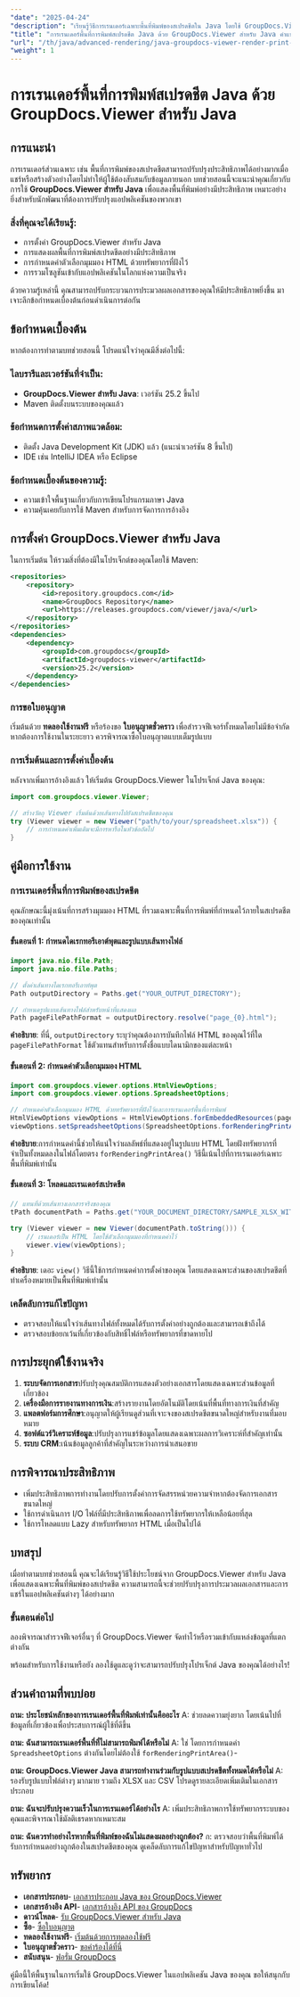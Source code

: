 ```yaml
---
"date": "2025-04-24"
"description": "เรียนรู้วิธีการเรนเดอร์เฉพาะพื้นที่พิมพ์ของสเปรดชีตใน Java โดยใช้ GroupDocs.Viewer เหมาะสำหรับนักพัฒนาที่กำลังมองหาโซลูชันการแสดงตัวอย่างเอกสารที่มีประสิทธิภาพ"
"title": "การเรนเดอร์พื้นที่การพิมพ์สเปรดชีต Java ด้วย GroupDocs.Viewer สำหรับ Java คำแนะนำที่ครอบคลุม"
"url": "/th/java/advanced-rendering/java-groupdocs-viewer-render-print-areas-spreadsheet/"
"weight": 1
---
```


# การเรนเดอร์พื้นที่การพิมพ์สเปรดชีต Java ด้วย GroupDocs.Viewer สำหรับ Java

## การแนะนำ
การเรนเดอร์ส่วนเฉพาะ เช่น พื้นที่การพิมพ์ของสเปรดชีตสามารถปรับปรุงประสิทธิภาพได้อย่างมากเมื่อแชร์หรือสร้างตัวอย่างโดยไม่ทำให้ผู้ใช้ต้องสับสนกับข้อมูลภายนอก บทช่วยสอนนี้จะแนะนำคุณเกี่ยวกับการใช้ **GroupDocs.Viewer สำหรับ Java** เพื่อแสดงพื้นที่พิมพ์อย่างมีประสิทธิภาพ เหมาะอย่างยิ่งสำหรับนักพัฒนาที่ต้องการปรับปรุงแอปพลิเคชันของพวกเขา

### สิ่งที่คุณจะได้เรียนรู้:
- การตั้งค่า GroupDocs.Viewer สำหรับ Java
- การแสดงผลพื้นที่การพิมพ์สเปรดชีตอย่างมีประสิทธิภาพ
- การกำหนดค่าตัวเลือกมุมมอง HTML ด้วยทรัพยากรที่ฝังไว้
- การรวมโซลูชันเข้ากับแอปพลิเคชันในโลกแห่งความเป็นจริง

ด้วยความรู้เหล่านี้ คุณสามารถปรับกระบวนการประมวลผลเอกสารของคุณให้มีประสิทธิภาพยิ่งขึ้น มาเจาะลึกข้อกำหนดเบื้องต้นก่อนดำเนินการต่อกัน

## ข้อกำหนดเบื้องต้น
หากต้องการทำตามบทช่วยสอนนี้ โปรดแน่ใจว่าคุณมีสิ่งต่อไปนี้:

### ไลบรารีและเวอร์ชันที่จำเป็น:
- **GroupDocs.Viewer สำหรับ Java**: เวอร์ชัน 25.2 ขึ้นไป
- Maven ติดตั้งบนระบบของคุณแล้ว

### ข้อกำหนดการตั้งค่าสภาพแวดล้อม:
- ติดตั้ง Java Development Kit (JDK) แล้ว (แนะนำเวอร์ชัน 8 ขึ้นไป)
- IDE เช่น IntelliJ IDEA หรือ Eclipse

### ข้อกำหนดเบื้องต้นของความรู้:
- ความเข้าใจพื้นฐานเกี่ยวกับการเขียนโปรแกรมภาษา Java
- ความคุ้นเคยกับการใช้ Maven สำหรับการจัดการการอ้างอิง

## การตั้งค่า GroupDocs.Viewer สำหรับ Java
ในการเริ่มต้น ให้รวมสิ่งที่ต้องมีในโปรเจ็กต์ของคุณโดยใช้ Maven:

```xml
<repositories>
    <repository>
        <id>repository.groupdocs.com</id>
        <name>GroupDocs Repository</name>
        <url>https://releases.groupdocs.com/viewer/java/</url>
    </repository>
</repositories>
<dependencies>
    <dependency>
        <groupId>com.groupdocs</groupId>
        <artifactId>groupdocs-viewer</artifactId>
        <version>25.2</version>
    </dependency>
</dependencies>
```

### การขอใบอนุญาต
เริ่มต้นด้วย **ทดลองใช้งานฟรี** หรือร้องขอ **ใบอนุญาตชั่วคราว** เพื่อสำรวจฟีเจอร์ทั้งหมดโดยไม่มีข้อจำกัด หากต้องการใช้งานในระยะยาว ควรพิจารณาซื้อใบอนุญาตแบบเต็มรูปแบบ

### การเริ่มต้นและการตั้งค่าเบื้องต้น
หลังจากเพิ่มการอ้างอิงแล้ว ให้เริ่มต้น GroupDocs.Viewer ในโปรเจ็กต์ Java ของคุณ:

```java
import com.groupdocs.viewer.Viewer;

// สร้างวัตถุ Viewer เริ่มต้นด้วยเส้นทางไปยังสเปรดชีตของคุณ
try (Viewer viewer = new Viewer("path/to/your/spreadsheet.xlsx")) {
    // การกำหนดค่าเพิ่มเติมจะมีการหารือในหัวข้อถัดไป
}
```

## คู่มือการใช้งาน
### การเรนเดอร์พื้นที่การพิมพ์ของสเปรดชีต
คุณลักษณะนี้มุ่งเน้นที่การสร้างมุมมอง HTML ที่รวมเฉพาะพื้นที่การพิมพ์ที่กำหนดไว้ภายในสเปรดชีตของคุณเท่านั้น

#### ขั้นตอนที่ 1: กำหนดไดเรกทอรีเอาต์พุตและรูปแบบเส้นทางไฟล์

```java
import java.nio.file.Path;
import java.nio.file.Paths;

// ตั้งค่าเส้นทางไดเรกทอรีเอาท์พุต
Path outputDirectory = Paths.get("YOUR_OUTPUT_DIRECTORY");

// กำหนดรูปแบบเส้นทางไฟล์สำหรับหน้าที่แสดงผล
Path pageFilePathFormat = outputDirectory.resolve("page_{0}.html");
```

**คำอธิบาย**: ที่นี่, `outputDirectory` ระบุว่าคุณต้องการบันทึกไฟล์ HTML ของคุณไว้ที่ใด `pageFilePathFormat` ใช้ตัวแทนสำหรับการตั้งชื่อแบบไดนามิกของแต่ละหน้า

#### ขั้นตอนที่ 2: กำหนดค่าตัวเลือกมุมมอง HTML

```java
import com.groupdocs.viewer.options.HtmlViewOptions;
import com.groupdocs.viewer.options.SpreadsheetOptions;

// กำหนดค่าตัวเลือกมุมมอง HTML ด้วยทรัพยากรที่ฝังไว้และการเรนเดอร์พื้นที่การพิมพ์
HtmlViewOptions viewOptions = HtmlViewOptions.forEmbeddedResources(pageFilePathFormat);
viewOptions.setSpreadsheetOptions(SpreadsheetOptions.forRenderingPrintArea());
```

**คำอธิบาย**:การกำหนดค่านี้ช่วยให้แน่ใจว่าผลลัพธ์ที่แสดงอยู่ในรูปแบบ HTML โดยฝังทรัพยากรที่จำเป็นทั้งหมดลงในไฟล์โดยตรง `forRenderingPrintArea()` วิธีนี้เน้นไปที่การเรนเดอร์เฉพาะพื้นที่พิมพ์เท่านั้น

#### ขั้นตอนที่ 3: โหลดและเรนเดอร์สเปรดชีต

```java
// แทนที่ด้วยเส้นทางเอกสารจริงของคุณ
tPath documentPath = Paths.get("YOUR_DOCUMENT_DIRECTORY/SAMPLE_XLSX_WITH_PRINT_AREAS.xlsx");

try (Viewer viewer = new Viewer(documentPath.toString())) {
    // เรนเดอร์เป็น HTML โดยใช้ตัวเลือกมุมมองที่กำหนดค่าไว้
    viewer.view(viewOptions);
}
```

**คำอธิบาย**: เดอะ `view()` วิธีนี้ใช้การกำหนดค่าการตั้งค่าของคุณ โดยแสดงเฉพาะส่วนของสเปรดชีตที่ทำเครื่องหมายเป็นพื้นที่พิมพ์เท่านั้น

### เคล็ดลับการแก้ไขปัญหา
- ตรวจสอบให้แน่ใจว่าเส้นทางไฟล์ทั้งหมดได้รับการตั้งค่าอย่างถูกต้องและสามารถเข้าถึงได้
- ตรวจสอบข้อยกเว้นที่เกี่ยวข้องกับสิทธิ์ไฟล์หรือทรัพยากรที่ขาดหายไป

## การประยุกต์ใช้งานจริง
1. **ระบบจัดการเอกสาร**ปรับปรุงคุณสมบัติการแสดงตัวอย่างเอกสารโดยแสดงเฉพาะส่วนข้อมูลที่เกี่ยวข้อง
2. **เครื่องมือการรายงานทางการเงิน**:สร้างรายงานโดยอัตโนมัติโดยเน้นที่พื้นที่ทางการเงินที่สำคัญ
3. **แพลตฟอร์มการศึกษา**:อนุญาตให้ผู้เรียนดูส่วนที่เจาะจงของสเปรดชีตขนาดใหญ่สำหรับงานที่มอบหมาย
4. **ซอฟต์แวร์วิเคราะห์ข้อมูล**:ปรับปรุงการแชร์ข้อมูลโดยแสดงเฉพาะผลการวิเคราะห์ที่สำคัญเท่านั้น
5. **ระบบ CRM**:เน้นข้อมูลลูกค้าที่สำคัญในระหว่างการนำเสนอขาย

## การพิจารณาประสิทธิภาพ
- เพิ่มประสิทธิภาพการทำงานโดยปรับการตั้งค่าการจัดสรรหน่วยความจำหากต้องจัดการเอกสารขนาดใหญ่
- ใช้การดำเนินการ I/O ไฟล์ที่มีประสิทธิภาพเพื่อลดการใช้ทรัพยากรให้เหลือน้อยที่สุด
- ใช้การโหลดแบบ Lazy สำหรับทรัพยากร HTML เมื่อเป็นไปได้

## บทสรุป
เมื่อทำตามบทช่วยสอนนี้ คุณจะได้เรียนรู้วิธีใช้ประโยชน์จาก GroupDocs.Viewer สำหรับ Java เพื่อแสดงเฉพาะพื้นที่พิมพ์ของสเปรดชีต ความสามารถนี้จะช่วยปรับปรุงการประมวลผลเอกสารและการแชร์ในแอปพลิเคชันต่างๆ ได้อย่างมาก

### ขั้นตอนต่อไป
ลองพิจารณาสำรวจฟีเจอร์อื่นๆ ที่ GroupDocs.Viewer จัดทำไว้หรือรวมเข้ากับแหล่งข้อมูลที่แตกต่างกัน

พร้อมสำหรับการใช้งานหรือยัง ลองใช้ดูและดูว่าจะสามารถปรับปรุงโปรเจ็กต์ Java ของคุณได้อย่างไร!

## ส่วนคำถามที่พบบ่อย
**ถาม: ประโยชน์หลักของการเรนเดอร์พื้นที่พิมพ์เท่านั้นคืออะไร**
A: ช่วยลดความยุ่งยาก โดยเน้นไปที่ข้อมูลที่เกี่ยวข้องเพื่อประสบการณ์ผู้ใช้ที่ดีขึ้น

**ถาม: ฉันสามารถเรนเดอร์พื้นที่ที่ไม่สามารถพิมพ์ได้หรือไม่**
A: ใช่ โดยการกำหนดค่า `SpreadsheetOptions` ต่างกันโดยไม่ต้องใช้ `forRenderingPrintArea()`-

**ถาม: GroupDocs.Viewer Java สามารถทำงานร่วมกับรูปแบบสเปรดชีตทั้งหมดได้หรือไม่**
A: รองรับรูปแบบไฟล์ต่างๆ มากมาย รวมถึง XLSX และ CSV โปรดดูรายละเอียดเพิ่มเติมในเอกสารประกอบ

**ถาม: ฉันจะปรับปรุงความเร็วในการเรนเดอร์ได้อย่างไร**
A: เพิ่มประสิทธิภาพการใช้ทรัพยากรระบบของคุณและพิจารณาใช้มัลติเธรดหากเหมาะสม

**ถาม: ฉันควรทำอย่างไรหากพื้นที่พิมพ์ของฉันไม่แสดงผลอย่างถูกต้อง?**
ก: ตรวจสอบว่าพื้นที่พิมพ์ได้รับการกำหนดอย่างถูกต้องในสเปรดชีตของคุณ ดูเคล็ดลับการแก้ไขปัญหาสำหรับปัญหาทั่วไป

## ทรัพยากร
- **เอกสารประกอบ**- [เอกสารประกอบ Java ของ GroupDocs.Viewer](https://docs.groupdocs.com/viewer/java/)
- **เอกสารอ้างอิง API**- [เอกสารอ้างอิง API ของ GroupDocs](https://reference.groupdocs.com/viewer/java/)
- **ดาวน์โหลด**- [รับ GroupDocs.Viewer สำหรับ Java](https://releases.groupdocs.com/viewer/java/)
- **ซื้อ**- [ซื้อใบอนุญาต](https://purchase.groupdocs.com/buy)
- **ทดลองใช้งานฟรี**- [เริ่มต้นด้วยการทดลองใช้ฟรี](https://releases.groupdocs.com/viewer/java/)
- **ใบอนุญาตชั่วคราว**- [ขอคำร้องได้ที่นี่](https://purchase.groupdocs.com/temporary-license/)
- **สนับสนุน**- [ฟอรั่ม GroupDocs](https://forum.groupdocs.com/c/viewer/9)

คู่มือนี้ให้พื้นฐานในการเริ่มใช้ GroupDocs.Viewer ในแอปพลิเคชัน Java ของคุณ ขอให้สนุกกับการเขียนโค้ด!